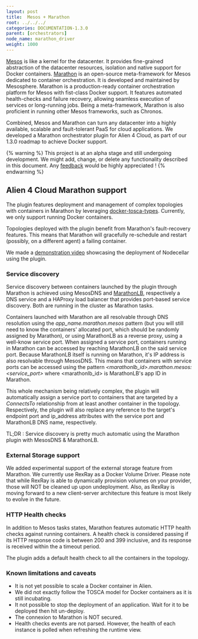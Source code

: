 ```yaml
---
layout: post
title:  Mesos + Marathon
root: ../../../
categories: DOCUMENTATION-1.3.0
parent: [orchestrators]
node_name: marathon_driver
weight: 1000
---
```


[Mesos](http://mesos.apache.org) is like a kernel for the datacenter. It provides fine-grained abstraction of the datacenter resources, isolation and native support for Docker containers. [Marathon](https://mesosphere.github.io/marathon/) is an open-source meta-framework for Mesos dedicated to container orchestration. It is developed and maintained by Mesosphere. Marathon is a production-ready container orchestration platform for Mesos with fist-class Docker support. It features automated health-checks and failure recovery, allowing seamless execution of services or long-running jobs. Being a meta-framework, Marathon is also proficient in running other Mesos frameworks, such as Chronos.

Combined, Mesos and Marathon can turn any datacenter into a highly available, scalable and fault-tolerant PaaS for cloud applications. We developed a Marathon orchestrator plugin for Alien 4 Cloud, as part of our 1.3.0 roadmap to achieve Docker support.

{% warning %}
This project is at an alpha stage and still undergoing development. We might add, change, or delete any functionality described in this document. Any [feedback](https://github.com/alien4cloud/alien4cloud-marathon-plugin/issues) would be highly appreciated !
{% endwarning %}

## Alien 4 Cloud Marathon support

The plugin features deployment and management of complex topologies with containers in Marathon by leveraging [docker-tosca-types](https://github.com/alien4cloud/docker-tosca-types). Currently, we only support running Docker containers.

Topologies deployed with the plugin benefit from Marathon's fault-recovery features. This means that Marathon will gracefully re-schedule and restart (possibly, on a different agent) a failing container.

We made a [demonstration video](https://www.youtube.com/watch?v=kXrNanNMkhU) showcasing the deployment of Nodecellar using the plugin.

### Service discovery

Service discovery between containers launched by the plugin through Marathon is achieved using MesosDNS and [MarathonLB](https://github.com/mesosphere/marathon-lb), respectively a DNS service and a HAProxy load balancer that provides port-based service discovery. Both are running in the cluster as Marathon tasks.

Containers launched with Marathon are all resolvable through DNS resolution using the *app_name.marathon.mesos* pattern (but you will still need to know the containers' allocated port, which should be randomly assigned by Marathon), or using MarathonLB as a reverse proxy, using a well-know service port. When assigned a service port, containers running in Marathon can be accessed by reaching MarathonLB on the said service port. Because MarathonLB itself is running on Marathon, it's IP address is also resolvable through MesosDNS. This means that containers with service ports can be accessed using the pattern *<marathonlb_id>.marathon.mesos:<service_port>* where <marathonlb_id> is MarathonLB's app ID in Marathon.

This whole mechanism being relatively complex, the plugin will automatically assign a service port to containers that are targeted by a _ConnectsTo_ relationship from at least another container in the topology. Respectively, the plugin will also replace any reference to the target's endpoint port and ip_address attributes with the service port and MarathonLB DNS name, respectively.

TL;DR : Service discovery is pretty much automatic using the Marathon plugin with MesosDNS & MarathonLB.

### External Storage support

We added experimental support of the external storage feature from Marathon. We currently use RexRay as a Docker Volume Driver. Please note that while RexRay is able to dynamically provision volumes on your provider, those will NOT be cleaned up upon undeployment. Also, as RexRay is moving forward to a new client-server architecture this feature is most likely to evolve in the future.

### HTTP Health checks

In addition to Mesos tasks states, Marathon features automatic HTTP health checks against running containers. A health check is considered passing if its HTTP response code is between 200 and 399 inclusive, and its response is received within the a timeout period.

The plugin adds a default health check to all the containers in the topology.

### Known limitations and caveats
- It is not yet possible to scale a Docker container in Alien.
- We did not exactly follow the TOSCA model for Docker containers as it is still incubating.
- It not possible to stop the deployment of an application. Wait for it to be deployed then hit un-deploy.
- The connexion to Marathon is NOT secured.
- Health checks events are not parsed. However, the health of each instance is polled when refreshing the runtime view.

